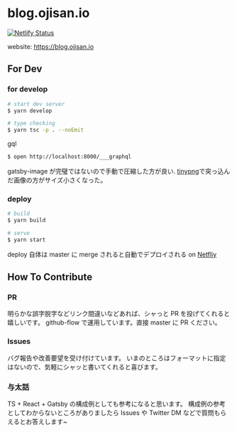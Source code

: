 # blog.ojisan.io

[![Netlify Status](https://api.netlify.com/api/v1/badges/00c9f479-1c04-40eb-8ae6-2a15b372398b/deploy-status)](https://app.netlify.com/sites/amazing-goodall-59e3b0/deploys)

website: https://blog.ojisan.io

## For Dev

### for develop

```sh
# start dev server
$ yarn develop

# type checking
$ yarn tsc -p . --noEmit
```

gql

```sh
$ open http://localhost:8000/___graphql
```

gatsby-image が完璧ではないので手動で圧縮した方が良い.
[tinypng](https://tinypng.com/)で突っ込んだ画像の方がサイズ小さくなった。

### deploy

```sh
# build
$ yarn build

# serve
$ yarn start
```

deploy 自体は master に merge されると自動でデプロイされる on [Netfliy](https://www.netlify.com/)

## How To Contribute

### PR

明らかな誤字脱字などリンク間違いなどあれば、シャっと PR を投げてくれると嬉しいです。
github-flow で運用しています。直接 master に PR ください。

### Issues

バグ報告や改善要望を受け付けています。
いまのところはフォーマットに指定はないので、気軽にシャッと書いてくれると喜びます。

### 与太話

TS + React + Gatsby の構成例としても参考になると思います。
構成例の参考としてわからないところがありましたら Issues や Twitter DM などで質問もらえるとお答えします~
